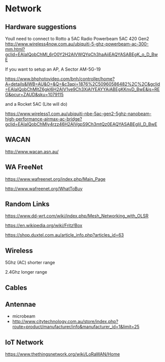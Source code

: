 
# Network

## Hardware suggestions

Youll need to connect to Rotto a 5AC Radio
Powerbeam 5AC 420
Gen2
http://www.wireless4now.com.au/ubiquiti-5-ghz-powerbeam-ac-300-mm.html?gclid=EAIaIQobChMI_6rO0Y2H2AIVWQYqCh3haAiiEAQYASABEgK_o_D_BwE

If you want to setup an AP, A Sector AM-5G-19

https://www.bhphotovideo.com/bnh/controller/home?A=details&IWB=AU&O=&Q=&c3api=1876%2C50960586482%2C%2C&gclid=EAIaIQobChMItZ6gkI6H2AIV1ye9Ch3XiAIYEAYYAiABEgKKnvD_BwE&is=REG&pcur=ZAUD&sku=1079115

and a Rocket 5AC (Lite will do)

https://www.wireless1.com.au/ubiquiti-nbe-5ac-gen2-5ghz-nanobeam-high-performance-airmax-ac-bridge?gclid=EAIaIQobChMIy4rzz46H2AIVgpS9Ch3mtQz0EAQYASABEgIil_D_BwE

## WACAN

http://www.wacan.asn.au/

## WA FreeNet

https://www.wafreenet.org/index.php/Main_Page

http://www.wafreenet.org/WhatToBuy

## Random Links

https://www.dd-wrt.com/wiki/index.php/Mesh_Networking_with_OLSR

https://en.wikipedia.org/wiki/Fritz!Box

https://shop.duxtel.com.au/article_info.php?articles_id=63

## Wireless

5Ghz (AC) shorter range

2.4Ghz longer range

## Cables



## Antennae
- microbeam
- http://www.citytechnology.com.au/store/index.php?route=product/manufacturer/info&manufacturer_id=1&limit=25


## IoT Network
https://www.thethingsnetwork.org/wiki/LoRaWAN/Home
